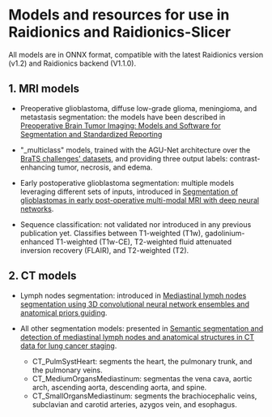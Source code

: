 # Models and resources for use in Raidionics and Raidionics-Slicer

All models are in ONNX format, compatible with the latest Raidionics version (v1.2) and Raidionics backend (V1.1.0).

## 1. MRI models
 * Preoperative glioblastoma, diffuse low-grade glioma, meningioma, and metastasis segmentation: the models have been described in [Preoperative Brain Tumor Imaging: Models and Software for Segmentation and Standardized Reporting](https://www.frontiersin.org/articles/10.3389/fneur.2022.932219/full?&utm_source=Email_to_authors_&utm_medium=Email&utm_content=T1_11.5e1_author&utm_campaign=Email_publication&field=&journalName=Frontiers_in_Neurology&id=932219)
 * "_multiclass" models, trained with the AGU-Net architecture over the [BraTS challenges' datasets](https://www.synapse.org/#!Synapse:syn51156910/wiki/), and providing three output labels: contrast-enhancing tumor, necrosis, and edema.

 * Early postoperative glioblastoma segmentation: multiple models leveraging different sets of inputs, introduced in [Segmentation of glioblastomas in early post-operative multi-modal MRI with deep neural networks](https://arxiv.org/abs/2304.08881).

 * Sequence classification: not validated nor introduced in any previous publication yet. Classifies between T1-weighted (T1w), gadolinium-enhanced T1-weighted (T1w-CE), T2-weighted fluid attenuated inversion recovery (FLAIR), and T2-weighted (T2).

## 2. CT models
 * Lymph nodes segmentation: introduced in [Mediastinal lymph nodes segmentation using 3D convolutional neural network ensembles and anatomical priors guiding](https://www.tandfonline.com/doi/pdf/10.1080/21681163.2022.2043778).

 * All other segmentation models: presented in [Semantic segmentation and detection of mediastinal lymph nodes and anatomical structures in CT data for lung cancer staging](https://link.springer.com/article/10.1007/s11548-019-01948-8).
    - CT_PulmSystHeart: segments the heart, the pulmonary trunk, and the pulmonary veins.
    - CT_MediumOrgansMediastinum: segmentas the vena cava, aortic arch, ascending aorta, descending aorta, and spine.
    - CT_SmallOrgansMediastinum: segments the brachiocephalic veins, subclavian and carotid arteries, azygos vein, and esophagus.
    
